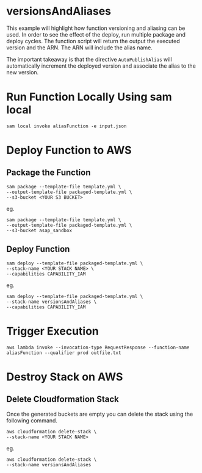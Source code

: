 # versionsAndAliases

This example will highlight how function versioning and aliasing can be used.  In order to see the effect of the deploy, run multiple package and deploy cycles.  The function script will return the output the executed version and the ARN.  The ARN will include the alias name.

The important takeaway is that the directive `AutoPublishAlias` will automatically increment the deployed version and associate the alias to the new version.

# Run Function Locally Using sam local

```
sam local invoke aliasFunction -e input.json
```

# Deploy Function to AWS

## Package the Function

```
sam package --template-file template.yml \
--output-template-file packaged-template.yml \
--s3-bucket <YOUR S3 BUCKET>
```

eg.

```
sam package --template-file template.yml \
--output-template-file packaged-template.yml \
--s3-bucket asap_sandbox
```

## Deploy Function

```
sam deploy --template-file packaged-template.yml \
--stack-name <YOUR STACK NAME> \
--capabilities CAPABILITY_IAM
```

eg.

```
sam deploy --template-file packaged-template.yml \
--stack-name versionsAndAliases \
--capabilities CAPABILITY_IAM
```

# Trigger Execution

```
aws lambda invoke --invocation-type RequestResponse --function-name aliasFunction --qualifier prod outfile.txt
```

# Destroy Stack on AWS


## Delete Cloudformation Stack

Once the generated buckets are empty you can delete the stack using the following command.

```
aws cloudformation delete-stack \
--stack-name <YOUR STACK NAME>
```

eg.

```
aws cloudformation delete-stack \
--stack-name versionsAndAliases
```
